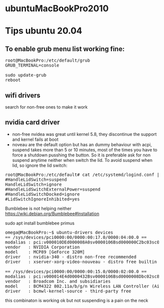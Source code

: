 # ubuntuMacBookPro2010

# Tips ubuntu 20.04

## To enable grub menu list working fine: 
<pre>
root@MacBookPro:/etc/default/grub
GRUB_TERMINAL=console

sudo update-grub
reboot
</pre>
## wifi drivers
search for non-free ones to make it work

## nvidia card driver
* non-free nvidea was great until kernel 5.8, they discontinue the support and kernel fails at boot
* noveau are the default option but has an dummy behaviour with acpi, suspend takes more than 5 or 10 minutes, most of the times you have to force a shutdown pusshing the button. So it is preferable ask for non suspend anytime neither when switch the lid. 
To avoid suspend when lid, so ignore the lid switch:
<pre>
root@MacBookPro:/etc/default# cat /etc/systemd/logind.conf | grep -i lid
#HandleLidSwitch=suspend
HandleLidSwitch=ignore
#HandleLidSwitchExternalPower=suspend
#HandleLidSwitchDocked=ignore
#LidSwitchIgnoreInhibited=yes
</pre>


Bumblebee is not helping neither
https://wiki.debian.org/Bumblebee#Installation

sudo apt install bumblebee primus


<pre>
omega@MacBookPro:~$ ubuntu-drivers devices
== /sys/devices/pci0000:00/0000:00:17.0/0000:04:00.0 ==
modalias : pci:v000010DEd000008A0sv0000106Bsd000000C2bc03sc00i00
vendor   : NVIDIA Corporation
model    : MCP89 [GeForce 320M]
driver   : nvidia-340 - distro non-free recommended
driver   : xserver-xorg-video-nouveau - distro free builtin

== /sys/devices/pci0000:00/0000:00:15.0/0000:02:00.0 ==
modalias : pci:v000014E4d0000432Bsv0000106Bsd0000008Dbc02sc80i00
vendor   : Broadcom Inc. and subsidiaries
model    : BCM4322 802.11a/b/g/n Wireless LAN Controller (AirPort Extreme)
driver   : bcmwl-kernel-source - third-party free
</pre>

this combinaton is working ok but not suspending is a pain on the neck
